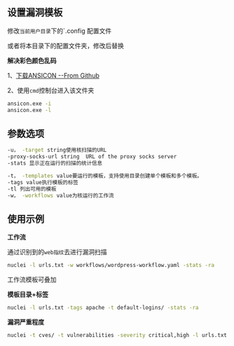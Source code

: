 ## 设置漏洞模板

修改`当前用户目录`下的`.config 配置文件

或者将本目录下的配置文件夹，修改后替换

**解决彩色颜色乱码**

1、[下载ANSICON --From Github](https://github.com/adoxa/ansicon/releases)

2、使用`cmd`控制台进入该文件夹

```bash
ansicon.exe -i
ansicon.exe -l
```

## 参数选项

```bash
-u， -target string使用核扫描的URL
-proxy-socks-url string  URL of the proxy socks server
-stats 显示正在运行的扫描的统计信息

-t， -templates value要运行的模板，支持使用目录创建单个模板和多个模板。
-tags value执行模板的标签
-tl 列出可用的模板
-w， -workflows value为核运行的工作流
```

## 使用示例

**工作流**

通过识别到的`web指纹`去进行漏洞扫描

```bash
nuclei -l urls.txt -w workflows/wordpress-workflow.yaml -stats -ra
```

工作流模板可叠加

**模板目录+标签**

```bash
nuclei -l urls.txt -tags apache -t default-logins/ -stats -ra
```

**漏洞严重程度**

```bash
nuclei -t cves/ -t vulnerabilities -severity critical,high -l urls.txt -stats -ra
```


